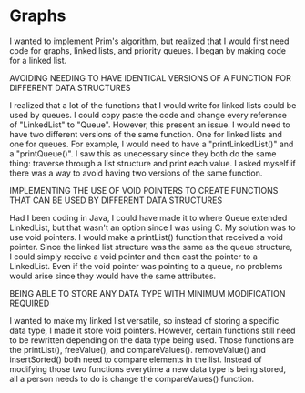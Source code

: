 # Graphs

I wanted to implement Prim's algorithm, but realized that I would first need code for graphs, linked lists, and priority queues. I began by making code for a linked list. 


AVOIDING NEEDING TO HAVE IDENTICAL VERSIONS OF A FUNCTION FOR DIFFERENT DATA STRUCTURES


I realized that a lot of the functions that I would write for linked lists could be used by queues. I could copy paste the code and change every reference of "LinkedList" to "Queue". However, this present an issue. I would need to have two different versions of the same function. One for linked lists and one for queues. For example, I would need to have a "printLinkedList()" and a "printQueue()". I saw this as unecessary since they both do the same thing: traverse through a list structure and print each value. I asked myself if there was a way to avoid having two versions of the same function. 


IMPLEMENTING THE USE OF VOID POINTERS TO CREATE FUNCTIONS THAT CAN BE USED BY DIFFERENT DATA STRUCTURES


Had I been coding in Java, I could have made it to where Queue extended LinkedList, but that wasn't an option since I was using C. My solution was to use void pointers. I would make a printList() function that received a void pointer. Since the linked list structure was the same as the queue structure, I could simply receive a void pointer and then cast the pointer to a LinkedList. Even if the void pointer was pointing to a queue, no problems would arise since they would have the same attributes.


BEING ABLE TO STORE ANY DATA TYPE WITH MINIMUM MODIFICATION REQUIRED


I wanted to make my linked list versatile, so instead of storing a specific data type, I made it store void pointers. However, certain functions still need to be rewritten depending on the data type being used. Those functions are the printList(), freeValue(), and compareValues(). removeValue() and insertSorted() both need to compare elements in the list. Instead of modifying those two functions everytime a new data type is being stored, all a person needs to do is change the compareValues() function. 
